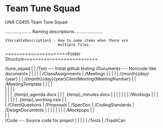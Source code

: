 # Team Tune Squad
UNA CS455 Team Tune Squad

......................Naming descriptions.......................

	{VariableDescription} - How to name items when there are
	                        multiple files.

======================Folder Structure==========================

/tune_squad
|
|
/Test      --- Initial github testing
/Documents --- Noncode-like documents
|    |
|    |
|    /ClassAssignments
|    /Meetings
|    |     |
|    |     /{month}_{day}_{year}
|    |     /{month}_{day}_{year}_ClientMeeting_{MeetingNumber}
|    |     /MeetingTemplate
|    |     |    |        
|    |     |    |        
|    |     |    .{temp}_agenda.docx
|    |     |    .{temp}_minutes.docx
|    |     |
|    |     |
|    /Worklogs
|    |     |
|    |     |
|    |     .{temp}_worklog.xslx
|    |      
|    /ClientQuestions
|    /Proposals
|    /SpecDoc
|    /CodingStandards
|    /DesignDocuments
|    |    |
|    |    |
|    |    /Mockpups
|    |    
|
|    
/Code   --- Source code for project
|   |
|   |
|   /Tests
|   /TrashCan
